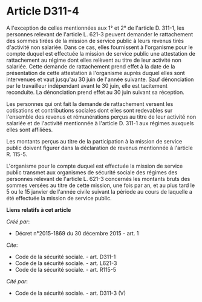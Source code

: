 # Article D311-4

A l'exception de celles mentionnées aux 1° et 2° de l'article D. 311-1, les personnes relevant de l'article L. 621-3 peuvent
demander le rattachement des sommes tirées de la mission de service public à leurs revenus tirés d'activité non salariée.
Dans ce cas, elles fournissent à l'organisme pour le compte duquel est effectuée la mission de service public une attestation
de rattachement au régime dont elles relèvent au titre de leur activité non salariée. Cette demande de rattachement prend
effet à la date de la présentation de cette attestation à l'organisme auprès duquel elles sont intervenues et vaut jusqu'au
30 juin de l'année suivante. Sauf dénonciation par le travailleur indépendant avant le 30 juin, elle est tacitement
reconduite. La dénonciation prend effet au 30 juin suivant sa réception. 

Les personnes qui ont fait la demande de rattachement versent les cotisations et contributions sociales dont elles sont
redevables sur l'ensemble des revenus et rémunérations perçus au titre de leur activité non salariée et de l'activité
mentionnée à l'article D. 311-1 aux régimes auxquels elles sont affiliées. 

Les montants perçus au titre de la participation à la mission de service public doivent figurer dans la déclaration de
revenus mentionnée à l'article R. 115-5. 

L'organisme pour le compte duquel est effectuée la mission de service public transmet aux organismes de sécurité sociale des
régimes des personnes relevant de l'article L. 621-3 concernés les montants bruts des sommes versées au titre de cette
mission, une fois par an, et au plus tard le 5 ou le 15 janvier de l'année civile suivant la période au cours de laquelle a
été effectuée la mission de service public.

**Liens relatifs à cet article**

_Créé par_:

  - Décret n°2015-1869 du 30 décembre 2015 - art. 1

_Cite_:

  - Code de la sécurité sociale. - art. D311-1
  - Code de la sécurité sociale. - art. L621-3
  - Code de la sécurité sociale. - art. R115-5

_Cité par_:

  - Code de la sécurité sociale. - art. D311-3 (V)
